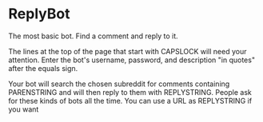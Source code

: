 ReplyBot
========

The most basic bot. Find a comment and reply to it.

The lines at the top of the page that start with CAPSLOCK will need your attention. Enter the bot's username, password, and description "in quotes" after the equals sign.

Your bot will search the chosen subreddit for comments containing PARENSTRING and will then reply to them with REPLYSTRING. People ask for these kinds of bots all the time. You can use a URL as REPLYSTRING if you want
